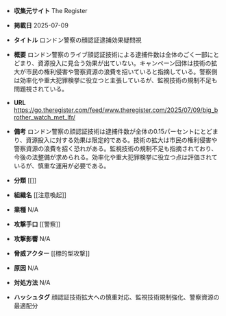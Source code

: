 - **収集元サイト**
The Register

- **掲載日**
2025-07-09

- **タイトル**
ロンドン警察の顔認証逮捕効果疑問視

- **概要**
ロンドン警察のライブ顔認証技術による逮捕件数は全体のごく一部にとどまり、資源投入に見合う効果が出ていない。キャンペーン団体は技術の拡大が市民の権利侵害や警察資源の浪費を招いていると指摘している。警察側は効率化や重大犯罪検挙に役立つと主張しているが、監視技術の規制不足も問題視されている。

- **URL**
https://go.theregister.com/feed/www.theregister.com/2025/07/09/big_brother_watch_met_lfr/

- **備考**
ロンドン警察の顔認証技術は逮捕件数が全体の0.15パーセントにとどまり、資源投入に対する効果は限定的である。技術の拡大は市民の権利侵害や警察資源の浪費を招く恐れがある。監視技術の規制不足も指摘されており、今後の法整備が求められる。効率化や重大犯罪検挙に役立つ点は評価されているが、慎重な運用が必要である。

- **分類**
[[]]

- **組織名**
[[注意喚起]]

- **業種**
N/A

- **攻撃手口**
[[警察]]

- **攻撃影響**
N/A

- **脅威アクター**
[[標的型攻撃]]

- **原因**
N/A

- **対処方法**
N/A

- **ハッシュタグ**
顔認証技術拡大への慎重対応、監視技術規制強化、警察資源の最適配分
